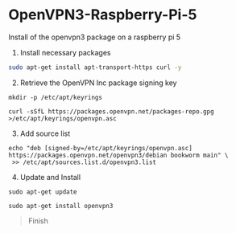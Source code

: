 # OpenVPN3-Raspberry-Pi-5
Install of the openvpn3 package on a raspberry pi 5

1. Install necessary packages
```bash
sudo apt-get install apt-transport-https curl -y
```
2. Retrieve the OpenVPN Inc package signing key
```
mkdir -p /etc/apt/keyrings
```
```
curl -sSfL https://packages.openvpn.net/packages-repo.gpg >/etc/apt/keyrings/openvpn.asc
```
3. Add source list
```
echo "deb [signed-by=/etc/apt/keyrings/openvpn.asc] https://packages.openvpn.net/openvpn3/debian bookworm main" \
 >> /etc/apt/sources.list.d/openvpn3.list
```
4. Update and Install
   
```
sudo apt-get update
```
```
sudo apt-get install openvpn3
```

> Finish
